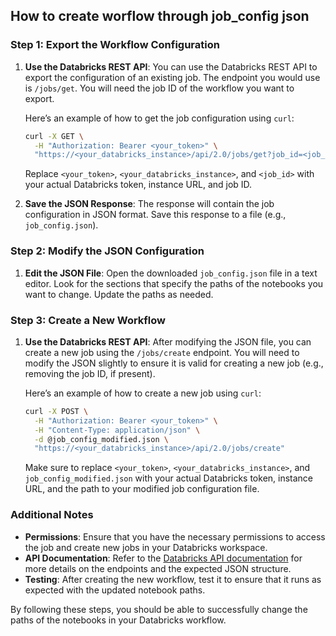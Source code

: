 ## How to create worflow through job_config json 

### Step 1: Export the Workflow Configuration

1. **Use the Databricks REST API**: You can use the Databricks REST API to export the configuration of an existing job. The endpoint you would use is `/jobs/get`. You will need the job ID of the workflow you want to export.

   Here’s an example of how to get the job configuration using `curl`:

   ```bash
   curl -X GET \
     -H "Authorization: Bearer <your_token>" \
     "https://<your_databricks_instance>/api/2.0/jobs/get?job_id=<job_id>"
   ```

   Replace `<your_token>`, `<your_databricks_instance>`, and `<job_id>` with your actual Databricks token, instance URL, and job ID.

2. **Save the JSON Response**: The response will contain the job configuration in JSON format. Save this response to a file (e.g., `job_config.json`).

### Step 2: Modify the JSON Configuration

1. **Edit the JSON File**: Open the downloaded `job_config.json` file in a text editor. Look for the sections that specify the paths of the notebooks you want to change. Update the paths as needed.

### Step 3: Create a New Workflow

1. **Use the Databricks REST API**: After modifying the JSON file, you can create a new job using the `/jobs/create` endpoint. You will need to modify the JSON slightly to ensure it is valid for creating a new job (e.g., removing the job ID, if present).

   Here’s an example of how to create a new job using `curl`:

   ```bash
   curl -X POST \
     -H "Authorization: Bearer <your_token>" \
     -H "Content-Type: application/json" \
     -d @job_config_modified.json \
     "https://<your_databricks_instance>/api/2.0/jobs/create"
   ```

   Make sure to replace `<your_token>`, `<your_databricks_instance>`, and `job_config_modified.json` with your actual Databricks token, instance URL, and the path to your modified job configuration file.

### Additional Notes

- **Permissions**: Ensure that you have the necessary permissions to access the job and create new jobs in your Databricks workspace.
- **API Documentation**: Refer to the [Databricks API documentation](https://docs.databricks.com/dev-tools/api/latest/index.html) for more details on the endpoints and the expected JSON structure.
- **Testing**: After creating the new workflow, test it to ensure that it runs as expected with the updated notebook paths.

By following these steps, you should be able to successfully change the paths of the notebooks in your Databricks workflow.